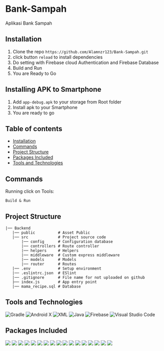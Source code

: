 # Bank-Sampah
Aplikasi Bank Sampah

## Installation

1. Clone the repo `https://github.com/Alamnzr123/Bank-Sampah.git`
2. click button `reload` to install dependencies
3. Do setting with Firebase cloud Authentication and Firebase Database
4. Build and Run
5. You are Ready to Go

## Installing APK to Smartphone

1. Add `app-debug.apk` to your storage from Root folder
2. Install apk to your Smartphone
3. You are ready to go

## Table of contents

- [Installation](#Installation)
- [Commands](#Commands)
- [Project Structure](#Project-Structure)
- [Packages Included](#Packages-Included)
- [Tools and Technologies](#Tools-and-Technologies)


## Commands

Running click on Tools:

```
Build & Run
```

## Project Structure

```
|── Backend
   |── public          # Asset Public
   |── src             # Project source code
       |── config      # Configuration database
       |── controllers # Route controller
       |── helpers     # Helpers
       |── middleware  # Custom express middleware
       |── models      # Models
       |── router      # Routes
   |── .env            # Setup environment
   |── .eslintrc.json  # ESlint
   |── .gitignore      # File name for not uploaded on github
   ├── index.js        # App entry point
   |── mama_recipe.sql # Database
```

## Tools and Technologies
![Gradle](https://img.shields.io/badge/Gradle-%23323330.svg?style=for-the-badge&logo=Gradle&logoColor=%23F7DF1)
![Android X](https://img.shields.io/badge/Android%20X-brown?style=for-the-badge&logo=AndroidX&logoColor=white)
![XML](https://img.shields.io/badge/XML-purple?style=for-the-badge&logo=XML&logoColor=%2361DAFB)
![Java](https://img.shields.io/badge/java-darkred?style=for-the-badge&logo=java&logoColor=white)
![Firebase](https://img.shields.io/badge/Firebase-yellow?style=for-the-badge&logo=Firebase&logoColor=white)
![Visual Studio Code](https://img.shields.io/badge/Visual%20Studio%20Code-0078d7.svg?style=for-the-badge&logo=visual-studio-code&logoColor=white)

## Packages Included

  ![](https://img.shields.io/badge/de.hdodenhof:circleimageview:3.1.0-blue)
  ![](https://img.shields.io/badge/androidx.gridlayout:gridlayout:1.0.0-blue)
  ![](https://img.shields.io/badge/androidx.cardview:cardview:1.0.0-blue)
  ![](https://img.shields.io/badge/androidx.recyclerview:recyclerview:1.0.0-blue)
  ![](https://img.shields.io/badge/com.google.android.material:material:1.0.0-blue)
  ![](https://img.shields.io/badge/androidx.annotation:annotation:1.0.0-blue)
  ![](https://img.shields.io/badge/com.github.bumptech.glide:glide:4.7.1-blue)
  ![](https://img.shields.io/badge/com.google.android.material:material:1.0.0-blue)
  ![](https://img.shields.io/badge/com.firebaseui:firebase-ui-database:6.1.0-blue)
  ![](https://img.shields.io/badge/com.google.firebase:firebase-core:17.2.1-blue)
  ![](https://img.shields.io/badge/com.google.firebase:firebase-auth:19.2.0-blue)
  ![](https://img.shields.io/badge/com.google.firebase:firebase-database:19.2.0-blue)
  ![](https://img.shields.io/badge/com.google.firebase:firebase-storage:19.1.0-blue)
  ![](https://img.shields.io/badge/junit:junit:4.12-blue)
  ![](https://img.shields.io/badge/androidx.test.ext:junit:1.1.1-blue)
  ![](https://img.shields.io/badge/com.jakewharton:butterknife:10.2.0-blue)
  ![](https://img.shields.io/badge/com.github.bumptech.glide:compiler:4.7.1-blue)